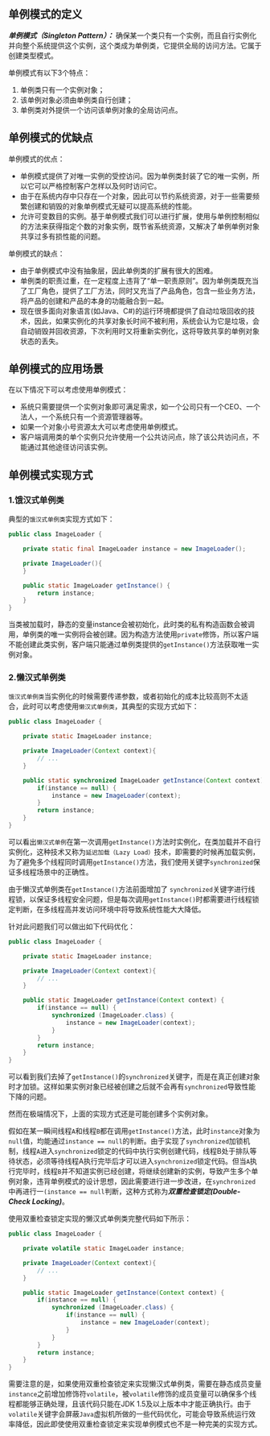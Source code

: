 ## 单例模式的定义

***单例模式（Singleton Pattern）：*** 确保某一个类只有一个实例，而且自行实例化并向整个系统提供这个实例，这个类成为单例类，它提供全局的访问方法。它属于创建类型模式。



单例模式有以下3个特点：

1. 单例类只有一个实例对象；
2. 该单例对象必须由单例类自行创建；
3. 单例类对外提供一个访问该单例对象的全局访问点。



## 单例模式的优缺点

单例模式的优点：

-  单例模式提供了对唯一实例的受控访问。因为单例类封装了它的唯一实例，所以它可以严格控制客户怎样以及何时访问它。
- 由于在系统内存中只存在一个对象，因此可以节约系统资源，对于一些需要频繁创建和销毁的对象单例模式无疑可以提高系统的性能。
- 允许可变数目的实例。基于单例模式我们可以进行扩展，使用与单例控制相似的方法来获得指定个数的对象实例，既节省系统资源，又解决了单例单例对象共享过多有损性能的问题。



单例模式的缺点：

- 由于单例模式中没有抽象层，因此单例类的扩展有很大的困难。
- 单例类的职责过重，在一定程度上违背了“单一职责原则”。因为单例类既充当了工厂角色，提供了工厂方法，同时又充当了产品角色，包含一些业务方法，将产品的创建和产品的本身的功能融合到一起。
- 现在很多面向对象语言(如Java、C#)的运行环境都提供了自动垃圾回收的技术，因此，如果实例化的共享对象长时间不被利用，系统会认为它是垃圾，会自动销毁并回收资源，下次利用时又将重新实例化，这将导致共享的单例对象状态的丢失。



## 单例模式的应用场景

在以下情况下可以考虑使用单例模式：

- 系统只需要提供一个实例对象即可满足需求，如一个公司只有一个CEO、一个法人，一个系统只有一个资源管理器等。
- 如果一个对象小号资源太大可以考虑使用单例模式。
- 客户端调用类的单个实例只允许使用一个公共访问点，除了该公共访问点，不能通过其他途径访问该实例。



## 单例模式实现方式

### 1.饿汉式单例类

典型的`饿汉式单例类`实现方式如下：

```java
public class ImageLoader {

    private static final ImageLoader instance = new ImageLoader();

    private ImageLoader(){
    }

    public static ImageLoader getInstance() {
        return instance;
    }
}

```



当类被加载时，静态的变量instance会被初始化，此时类的私有构造函数会被调用，单例类的唯一实例将会被创建。因为构造方法使用`private`修饰，所以客户端不能创建此类实例，客户端只能通过单例类提供的`getInstance()`方法获取唯一实例对象。

### 2.懒汉式单例类

`饿汉式单例类`当实例化的时候需要传递参数，或者初始化的成本比较高则不太适合，此时可以考虑使用`懒汉式单例类`，其典型的实现方式如下：

```java
public class ImageLoader {

    private static ImageLoader instance;

    private ImageLoader(Context context){
        // ...
    }

    public static synchronized ImageLoader getInstance(Context context) {
        if(instance == null) {
            instance = new ImageLoader(context);
        }
        return instance;
    }
}
```



可以看出`懒汉式单例`在第一次调用`getInstance()`方法时实例化，在类加载并不自行实例化，这种技术又称为`延迟加载（Lazy Load）`技术，即需要的时候再加载实例，为了避免多个线程同时调用`getInstance()`方法，我们使用关键字`synchronized`保证多线程场景中的正确性。



由于懒汉式单例类在`getInstance()`方法前面增加了 `synchronized`关键字进行线程锁，以保证多线程安全问题，但是每次调用`getInstance()`时都需要进行线程锁定判断，在多线程高并发访问环境中将导致系统性能大大降低。



针对此问题我们可以做出如下代码优化：

```java
public class ImageLoader {

    private static ImageLoader instance;

    private ImageLoader(Context context){
        // ...
    }

    public static ImageLoader getInstance(Context context) {
        if(instance == null) {
            synchronized (ImageLoader.class) {
                instance = new ImageLoader(context);
            }
        }
        return instance;
    }
}
```



可以看到我们去掉了`getInstance()`的`synchronized`关键字，而是在真正创建对象时才加锁。这样如果实例对象已经被创建之后就不会再有`synchronized`导致性能下降的问题。



然而在极端情况下，上面的实现方式还是可能创建多个实例对象。

假如在某一瞬间线程`A`和线程`B`都在调用`getInstance()`方法，此时`instance`对象为`null`值，均能通过`instance == null`的判断。由于实现了`synchronized`加锁机制，线程`A`进入`synchronized`锁定的代码中执行实例创建代码，线程B处于排队等待状态，必须等待线程A执行完毕后才可以进入`synchronized`锁定代码。但当`A`执行完毕时，线程`B`并不知道实例已经创建，将继续创建新的实例，导致产生多个单例对象，违背单例模式的设计思想，因此需要进行进一步改进，在`synchronized`中再进行一`(instance == null`判断，这种方式称为***双重检查锁定(Double-Check Locking)***。



使用双重检查锁定实现的懒汉式单例类完整代码如下所示：

```java
public class ImageLoader {

    private volatile static ImageLoader instance;

    private ImageLoader(Context context){
        // ...
    }

    public static ImageLoader getInstance(Context context) {
        if(instance == null) {
            synchronized (ImageLoader.class) {
                if(instance == null) {
                    instance = new ImageLoader(context);
                }
            }
        }
        return instance;
    }
}
```



​    需要注意的是，如果使用双重检查锁定来实现懒汉式单例类，需要在静态成员变量`instance`之前增加修饰符`volatile`，被`volatile`修饰的成员变量可以确保多个线程都能够正确处理，且该代码只能在JDK 1.5及以上版本中才能正确执行。由于`volatile`关键字会屏蔽`Java`虚拟机所做的一些代码优化，可能会导致系统运行效率降低，因此即使使用双重检查锁定来实现单例模式也不是一种完美的实现方式。 





















